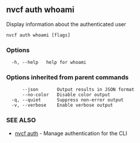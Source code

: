 ## nvcf auth whoami

Display information about the authenticated user

```
nvcf auth whoami [flags]
```

### Options

```
  -h, --help   help for whoami
```

### Options inherited from parent commands

```
      --json       Output results in JSON format
      --no-color   Disable color output
  -q, --quiet      Suppress non-error output
  -v, --verbose    Enable verbose output
```

### SEE ALSO

* [nvcf auth](nvcf_auth.md)	 - Manage authentication for the CLI

